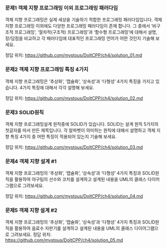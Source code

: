 ### 문제1 객체 지향 프로그래밍 이외 프로그래밍 패러다임
객체 지향 프로그래밍은 실제 세상을 기술하기 적합한 프로그래밍 패러다임입니다. 객체 지향 프로그래밍 이외에도 다양한 프로그래밍 패러다임이 존재 합니다. 그 중에서 ‘비구조적 프로그래밍’, ‘절차적(구조적) 프로그래밍’과 ‘함수형 프로그래밍’에 대해서 설명, 장/담점을 비교하고 각 패러다임에 대표적인 프로그래밍 언어가 어떤 것인지 기술해 보세요.

정답 위치: https://github.com/mystous/DoItCPP/ch4/solution_01.md
### 문제2 객체 지향 프로그래밍 특징 4가지
객체 지향 프로그래밍은 ‘추상화’, ‘캡슐화’, ‘상속성’과 ‘다형성’ 4가지 특징을 가지고 있습니다. 4가지 특징에 대해서 각각 설명해 보세요.

정답 위치: https://github.com/mystous/DoItCPP/ch4/solution_02.md
### 문제3 SOLID원칙
객체 지향 프로그래밍설계 원칙중에 SOLID가 있습니다. SOLID는 설계 원칙 5가지의 첫글자를 따서 만든 제목입니다. 각 알파벳이 의미하는 원칙에 대해서 설명하고 객체 지향 특징 4가지 중 어떤 특징이 적용되어 있는지 기술해 보세요.

정답 위치: https://github.com/mystous/DoItCPP/ch4/solution_03.md
### 문제4 객체 지향 설계 #1
객체 지향 프로그래밍의 ‘추상화’, ‘캡슐화’, ‘상속성’과 ‘다형성’ 4가지 특징과 SOLID원칙을 활용하여 야구팀의 선수와 코치를 설계하고 설계된 내용을 UML의 클래스 다이어그램으로 그려보세요.

정답 위치: https://github.com/mystous/DoItCPP/ch4/solution_04.md
### 문제5 객체 지향 설계 #2

객체 지향 프로그래밍의 ‘추상화’, ‘캡슐화’, ‘상속성’과 ‘다형성’ 4가지 특징과 SOLID원칙을 활용하여 음료수 자판기를 설계하고 설계된 내용을 UML의 클래스 다이어그램으로 그려보세요.
정답 위치: https://github.com/mystous/DoItCPP/ch4/solution_05.md
